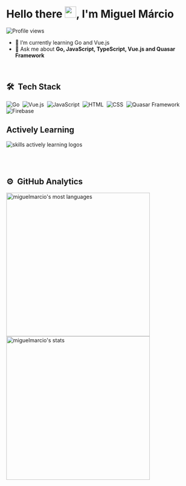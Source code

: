 <h1 align="left">Hello there <img src="https://raw.githubusercontent.com/kaueMarques/kaueMarques/master/hi.gif" height="30px">, I'm Miguel Márcio</h1>
<p align="left"> <img src="https://komarev.com/ghpvc/?username=Miguelm-del&style=flat-square&color=blueviolet" alt="Profile views" /> </p>

- 🌱 I’m currently learning Go and Vue.js 
- 💬 Ask me about **Go, JavaScript, TypeScript, Vue.js and Quasar Framework**

<br>

## 🛠 &nbsp;Tech Stack

![Go](https://img.shields.io/badge/-Go-05122A?style=flat&logo=go)&nbsp;
![Vue.js](https://img.shields.io/badge/-Vue.js-05122A?style=flat&logo=vue.js)&nbsp;
![JavaScript](https://img.shields.io/badge/-JavaScript-05122A?style=flat&logo=javascript)&nbsp;
![HTML](https://img.shields.io/badge/-HTML-05122A?style=flat&logo=HTML5)&nbsp;
![CSS](https://img.shields.io/badge/-CSS-05122A?style=flat&logo=CSS3&logoColor=1572B6)&nbsp;
![Quasar Framework](https://img.shields.io/badge/-Quasar-05122A?style=flat&logo=Quasar&logoColor=1572B2)&nbsp;
![Firebase](https://img.shields.io/badge/-Firebase-05122A?style=flat&logo=firebase)&nbsp;



<div align="left">
  <h2>Actively Learning</h2>
  <img src="https://skillicons.dev/icons?i=go,postgres,firebase,html,css,js,vuejs" alt="skills actively learning logos"> <br> 
</div>

<br><br/>

## ⚙️ &nbsp;GitHub Analytics
<p align="left">
<img width="380em" src="https://github-readme-stats.vercel.app/api/top-langs/?username=Miguelm-del&layout=compact&theme=tokyonight" alt="miguelmarcio's most languages"/>
 <img width="380em" src="https://github-readme-stats.vercel.app/api?username=Miguelm-del&show_icons=true&theme=tokyonight" alt="miguelmarcio's stats"/>
</p>

<!--   GitHub stats graph -->
<!-- ## 📈 GitHub Activity Graph: -->
<!--![Miguelm-del's github activity graph](https://github-readme-activity-graph.cyclic.app/graph?username=Miguelm-del&theme=github-compact) -->
